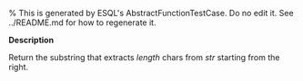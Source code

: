 % This is generated by ESQL's AbstractFunctionTestCase. Do no edit it. See ../README.md for how to regenerate it.

**Description**

Return the substring that extracts *length* chars from *str* starting from the right.


